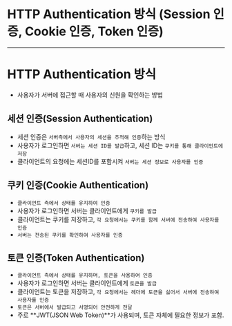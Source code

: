 # HTTP Authentication 방식 (Session 인증, Cookie 인증, Token 인증)

---

# HTTP Authentication 방식

- 사용자가 서버에 접근할 때 사용자의 신원을 확인하는 방법

## 세션 인증(Session Authentication)

- 세션 인증은 `서버측에서 사용자의 세션을 추적해 인증`하는 방식
- 사용자가 로그인하면 `서버는 세션 ID를 발급`하고, 세션 ID는 `쿠키를 통해 클라이언트에 저장`
- 클라이언트의 요청에는 세션ID를 포함시켜 `서버는 세션 정보로 사용자를 인증`

## 쿠키 인증(Cookie Authentication)

- `클라이언트 측에서 상태를 유지하여 인증`
- 사용자가 로그인하면 서버는 클라이언트에게 `쿠키를 발급`
- 클라이언트는 쿠키를 저장하고, `각 요청에서는 쿠키를 함께 서버에 전송하여 사용자를 인증`
- `서버는 전송된 쿠키를 확인하여 사용자를 인증`

## 토큰 인증(Token Authentication)

- `클라이언트 측에서 상태를 유지하며, 토큰을 사용하여 인증`
- 사용자가 로그인하면 서버는 클라이언트에게 `토큰을 발급`
- 클라이언트는 토큰을 저장하고, `각 요청에서는 헤더에 토큰을 싫어서 서버에 전송하여 사용자를 인증`
- `토큰은 서버에서 발급되고 서명되어 안전하게 전달`
- 주로 **JWT(JSON Web Token)**가 사용되며, 토큰 자체에 필요한 정보가 포함.